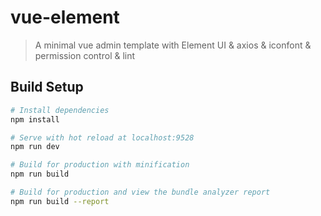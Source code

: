 # vue-element

> A minimal vue admin template with Element UI & axios & iconfont & permission control & lint

## Build Setup

```bash
# Install dependencies
npm install

# Serve with hot reload at localhost:9528
npm run dev

# Build for production with minification
npm run build

# Build for production and view the bundle analyzer report
npm run build --report
```
